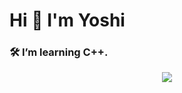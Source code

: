 # Hi 👋 I'm Yoshi
### 🛠️ I’m learning C++.

<div align="center"> 
  <a href="https://www.linkedin.com/in/ynozaki/" target="_blank"><img src="https://img.shields.io/badge/-LinkedIn-%230077B5?style=for-the-badge&logo=linkedin&logoColor=white" target="_blank"></a> 
</div>

